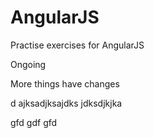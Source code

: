 # AngularJS
Practise exercises for AngularJS

Ongoing

More things have changes

d ajksadjksajdks jdksdjkjka

 gfd gdf gfd 